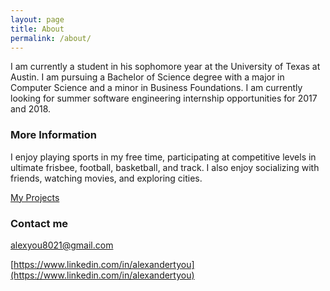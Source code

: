 ```yaml
---
layout: page
title: About
permalink: /about/
---
```


I am currently a student in his sophomore year at the University of Texas at Austin. I am pursuing a Bachelor of Science degree with a major in Computer Science and a minor in Business Foundations. I am currently looking for summer software engineering internship opportunities for 2017 and 2018.

### More Information

I enjoy playing sports in my free time, participating at competitive levels in ultimate frisbee, football, basketball, and track. I also enjoy socializing with friends, watching movies, and exploring cities.

[My Projects](/projects/)

### Contact me

[alexyou8021@gmail.com](mailto:alexyou8021@gmail.com)

[https://www.linkedin.com/in/alexandertyou](https://www.linkedin.com/in/alexandertyou)
